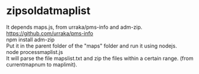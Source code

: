 # zipsoldatmaplist

It depends maps.js, from urraka/pms-info and adm-zip.  
https://github.com/urraka/pms-info  
npm install adm-zip  
Put it in the parent folder of the "maps" folder and run it using nodejs.  
node processmaplist.js  
It will parse the file mapslist.txt and zip the files within a certain range. (from currentmapnum to maplimit).

